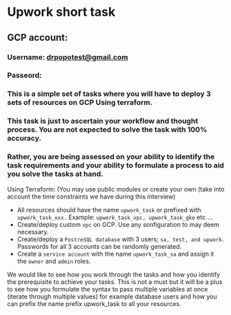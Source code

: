 #  **<span>Upwork short task</span>** 

## GCP account:
### Username:  drpopotest@gmail.com
### Passeord: 

### This is a simple set of tasks where you will have to deploy 3 sets of resources on GCP Using terraform. 
### This task is just to ascertain your workflow and thought process. You are not expected to solve the task with 100% accuracy.
### Rather, you are being assessed on your ability to identify the task requirements and your ability to formulate a process to aid you solve the tasks at hand. 

Using Terraform: (You may use public modules or create your own (take into account the time constraints we have during this interview)

+ All resources should have the name `` upwork_task `` or prefixed with ``upwork_task_xxx.`` Example: ``upwork_task_vpc, upwork_task_gke`` etc … 
+ Create/deploy custom ``vpc`` on GCP. Use any sonfiguration to may deem necessary. 
+ Create/deploy a ``PostreSQL database`` with 3 users; ``sa, test, and upwork``. Passwords for all 3 accounts can be randomly generated. 
+ Create a ``service account`` with the name ``upwork_task_sa`` and assign it the ``owner`` and ``admin`` roles. 

We would like to see how you work through the tasks and how you identify the prerequisite to achieve your tasks. This is not a must but it will be a plus to see how you formulate the syntax to pass multiple variables at once (iterate through multiple values) for example database users and how you can prefix the name prefix upwork_task  to all your resources. 
